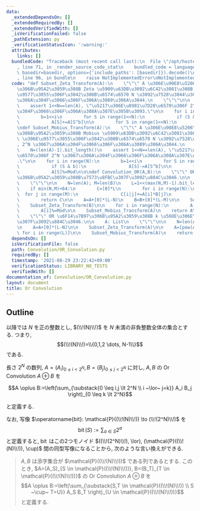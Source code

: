 ```yaml
---
data:
  _extendedDependsOn: []
  _extendedRequiredBy: []
  _extendedVerifiedWith: []
  _isVerificationFailed: false
  _pathExtension: py
  _verificationStatusIcon: ':warning:'
  attributes:
    links: []
  bundledCode: "Traceback (most recent call last):\n  File \"/opt/hostedtoolcache/Python/3.10.7/x64/lib/python3.10/site-packages/onlinejudge_verify/documentation/build.py\"\
    , line 71, in _render_source_code_stat\n    bundled_code = language.bundle(stat.path,\
    \ basedir=basedir, options={'include_paths': [basedir]}).decode()\n  File \"/opt/hostedtoolcache/Python/3.10.7/x64/lib/python3.10/site-packages/onlinejudge_verify/languages/python.py\"\
    , line 96, in bundle\n    raise NotImplementedError\nNotImplementedError\n"
  code: "def Subset_Zeta_Transform(A):\n    \"\"\" A \u306E\u90E8\u5206\u96C6\u5408\
    \u306B\u95A2\u3059\u308B Zeta \u5909\u63DB\u3092\u6C42\u3081\u308B.\n\n    A \u306E\
    \u9577\u3055\u306F\u3042\u308B\u6574\u6570 N \u3092\u7528\u3044\u3066, 2^N \u3067\
    \u306A\u304F\u3066\u306F\u306A\u3089\u306A\u3044.\n    \"\"\"\n\n    N=(len(A)-1).bit_length()\n\
    \    assert 1<<N==len(A), \"\u5217\u306E\u8981\u7D20\u6570\u306F 2^N \u3067\u306A\
    \u304F\u3066\u306F\u306A\u308A\u307E\u305B\u3093.\"\n\n    for i in range(N):\n\
    \        b=1<<i\n        for S in range(1<<N):\n            if (S & b):\n    \
    \            A[S]+=A[S^b]\n\n        for S in range(1<<N):\n            A[S]%=Mod\n\
    \ndef Subset_Mobius_Transform(A):\n    \"\"\" A \u306E\u90E8\u5206\u96C6\u5408\
    \u306B\u95A2\u3059\u308B Mobius \u5909\u63DB\u3092\u6C42\u3081\u308B.\n\n    A\
    \ \u306E\u9577\u3055\u306F\u3042\u308B\u6574\u6570 N \u3092\u7528\u3044\u3066\
    , 2^N \u3067\u306A\u304F\u3066\u306F\u306A\u3089\u306A\u3044.\n    \"\"\"\n\n\
    \    N=(len(A)-1).bit_length()\n    assert 1<<N==len(A), \"\u5217\u306E\u8981\u7D20\
    \u6570\u306F 2^N \u3067\u306A\u304F\u3066\u306F\u306A\u308A\u307E\u305B\u3093\
    .\"\n\n    for i in range(N):\n        b=1<<i\n        for S in range(1<<N):\n\
    \            if (S & b):\n                A[S]-=A[S^b]\n\n        for S in range(1<<N):\n\
    \            A[S]%=Mod\n\n\ndef Convolution_OR(A,B):\n    \"\"\" OR \u6F14\u7B97\
    \u306B\u95A2\u3059\u308B\u7573\u8FBC\u307F\u3092\u884C\u3046.\n\n    A,B: List\n\
    \    \"\"\"\n\n    N=len(A); M=len(B)\n    L=1<<(max(N,M)-1).bit_length()\n\n\
    \    if min(N,M)<64:\n        C=[0]*L\n        for i in range(N):\n          \
    \  for j in range(M):\n                C[i|j]+=A[i]*B[j]\n                C[i|j]%=Mod\n\
    \        return C\n\n    A=A+[0]*(L-N)\n    B=B+[0]*(L-M)\n\n    Subset_Zeta_Transform(A)\n\
    \    Subset_Zeta_Transform(B)\n\n    for i in range(N):\n        A[i]*=B[i]\n\
    \        A[i]%=Mod\n\n    Subset_Mobius_Transform(A)\n    return A\n\ndef Convolution_Power_OR(A,k):\n\
    \    \"\"\" OR \u6F14\u7B97\u306B\u95A2\u3059\u308B k \u56DE\u306E\u7573\u8FBC\
    \u307F\u3092\u884C\u3046.\n\n    A: List\n    \"\"\"\n\n    N=len(A)\n    L=1<<(N-1).bit_length()\n\
    \n    A=A+[0]*(L-N)\n\n    Subset_Zeta_Transform(A)\n\n    A=[pow(A[i],k,Mod)\
    \ for i in range(L)]\n\n    Subset_Mobius_Transform(A)\n    return A\n\nMod=998244353\n"
  dependsOn: []
  isVerificationFile: false
  path: Convolution/OR_Convolution.py
  requiredBy: []
  timestamp: '2021-08-29 23:22:42+09:00'
  verificationStatus: LIBRARY_NO_TESTS
  verifiedWith: []
documentation_of: Convolution/OR_Convolution.py
layout: document
title: Or Convolution
---
```


## Outline

以降では $N$ を正の整数とし, $(\\!(N)\\!)$ を $N$ 未満の非負整数全体の集合とする. つまり,
$$(\\!(N)\\!)=\\{0,1,2 \dots, N-1\\}$$
である.

長さ $2^N$ の数列, $A=(A_i)_{0 \leq i \lt 2^N}, B=(B_j)_{0 \leq j \lt 2^N}$ に対し, $A,B$ の Or Convolution $A \oplus B$ を

$$A \oplus B:=\left(\sum_{\substack{0 \leq i,j \lt 2^N \\ i ~\lor~ j=k}} A_i B_j \right)_{0 \leq k \lt 2^N}$$

と定義する.

なお, 写像 $\operatorname{bit}: \mathcal{P}((\\!(N)\\!)) \to (\\!(2^N)\\!)$ を
$$\operatorname{bit}(S):=\sum_{a \in S} 2^a$$
と定義すると, $\operatorname{bit}$ はこの2つモノイド $((\\!(2^N)\\!), \lor), (\mathcal{P}((\\!(N)\\!)), \cup)$ 間の同型写像になることから, 次のような言い換えができる.

> $A,B$ は添字集合が $\mathcal{P}((\\!(N)\\!))$ である列であるとする.
> このとき, $A=(A_S)_{S \in \mathcal{P}((\\!(N)\\!))}, B=(B_T)_{T \in \mathcal{P}((\\!(N)\\!))}$ の Or Convolution $A \oplus B$ を
> $$A \oplus B:=\left(\sum_{\substack{S,T \in \mathcal{P}((\\!(N)\\!)) \\ S ~\cup~ T=U}} A_S B_T \right)_{U \in \mathcal{P}((\\!(N)\\!))}$$
> と定義する.
